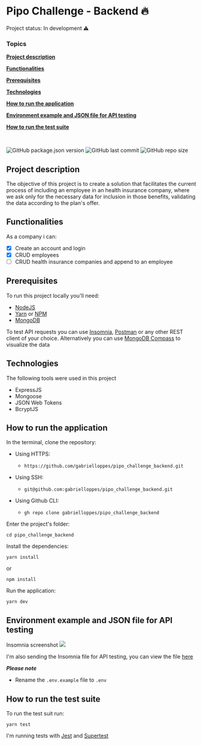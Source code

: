 # Pipo Challenge - Backend :fire:

Project status: In development :warning:

### **Topics**

[**Project description**](#project-description)

[**Functionalities**](#functionalities)

[**Prerequisites**](#prerequisites)

[**Technologies**](#technologies)

[**How to run the application**](#how-to-run-the-application)

[**Environment example and JSON file for API testing**](#environment-example-and-json-file-for-api-testing)

[**How to run the test suite**](#how-to-run-the-test-suite)


<br>

![GitHub package.json version](https://img.shields.io/github/package-json/v/gabrielloppes/pipo_challenge_backend?style=for-the-badge)
![GitHub last commit](https://img.shields.io/github/last-commit/gabrielloppes/pipo_challenge_backend?style=for-the-badge)
![GitHub repo size](https://img.shields.io/github/repo-size/gabrielloppes/pipo_challenge_backend?style=for-the-badge)


## **Project description**
The objective of this project is to create a solution that facilitates the current process of including an employee in an health insurance company, where we ask only for the necessary data  for inclusion in those benefits, validating the data according to the plan's offer.

## **Functionalities**

As a company i can:
- [x] Create an account and login
- [x] CRUD employees
- [ ] CRUD health insurance companies and append to an employee 

## **Prerequisites**

To run this project locally you'll need:

- [NodeJS](https://nodejs.org/en/)
- [Yarn](https://yarnpkg.com/) or [NPM](https://www.npmjs.com/)
- [MongoDB](https://www.mongodb.com/)

To test API requests you can use [Insomnia](https://insomnia.rest/), [Postman](https://www.postman.com/) or any other REST client of your choice. Alternatively you can use [MongoDB Compass](https://www.mongodb.com/products/compass) to visualize the data

## **Technologies**

The following tools were used in this project

- ExpressJS
- Mongoose
- JSON Web Tokens
- BcryptJS

## **How to run the application**

In the terminal, clone the repository:<br>

- Using HTTPS:
  - `https://github.com/gabrielloppes/pipo_challenge_backend.git`

- Using SSH:
  - `git@github.com:gabrielloppes/pipo_challenge_backend.git`

- Using Github CLI:
  - `gh repo clone gabrielloppes/pipo_challenge_backend`

Enter the project's folder:

`cd pipo_challenge_backend`

Install the dependencies:

`yarn install`

or

`npm install`

Run the application:

`yarn dev`

## **Environment example and JSON file for API testing**

Insomnia screenshot
![](https://github.com/gabrielloppes/pipo_challenge_backend/blob/master/src/screenshots/screen-insomnia.png)

I'm also sending the Insomnia file for API testing, you can view the file [here](https://github.com/gabrielloppes/insomnia_file/blob/main/Insomnia_2021-02-21.json)

**_Please note_**
  - Rename the `.env.example` file to `.env`

## **How to run the test suite**

To run the test suit run:

`yarn test`

I'm running tests with [Jest](https://jestjs.io/) and [Supertest](https://www.npmjs.com/package/supertest)

